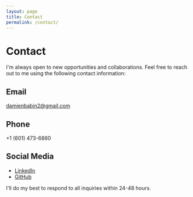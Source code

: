 ```yaml
---
layout: page
title: Contact
permalink: /contact/
---
```


# Contact


I'm always open to new opportunities and collaborations. Feel free to reach out to me using the following contact information:

## Email
[damienbabin2@gmail.com](mailto:damienbabin2@gmail.com)

## Phone
+1 (601) 473-6860

## Social Media
- [LinkedIn](https://www.linkedin.com/in/damien-babin-340b42260/)
- [GitHub](https://github.com/DamienBabin)


I'll do my best to respond to all inquiries within 24-48 hours.